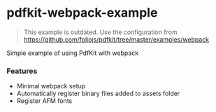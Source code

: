 # pdfkit-webpack-example

> This example is outdated. Use the configuration from https://github.com/foliojs/pdfkit/tree/master/examples/webpack

Simple example of using PdfKit with webpack

### Features
 - Minimal webpack setup
 - Automatically register binary files added to assets folder
 - Register AFM fonts
